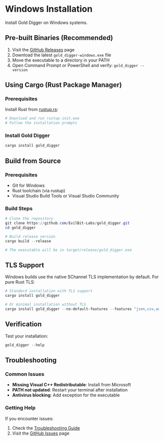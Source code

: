 # Windows Installation

Install Gold Digger on Windows systems.

## Pre-built Binaries (Recommended)

1. Visit the [GitHub Releases](https://github.com/EvilBit-Labs/gold_digger/releases) page
2. Download the latest `gold_digger-windows.exe` file
3. Move the executable to a directory in your PATH
4. Open Command Prompt or PowerShell and verify: `gold_digger --version`

## Using Cargo (Rust Package Manager)

### Prerequisites

Install Rust from [rustup.rs](https://rustup.rs/):

```powershell
# Download and run rustup-init.exe
# Follow the installation prompts
```

### Install Gold Digger

```powershell
cargo install gold_digger
```

## Build from Source

### Prerequisites

- Git for Windows
- Rust toolchain (via rustup)
- Visual Studio Build Tools or Visual Studio Community

### Build Steps

```powershell
# Clone the repository
git clone https://github.com/EvilBit-Labs/gold_digger.git
cd gold_digger

# Build release version
cargo build --release

# The executable will be in target/release/gold_digger.exe
```

## TLS Support

Windows builds use the native SChannel TLS implementation by default. For pure Rust TLS:

```powershell
# Standard installation with TLS support
cargo install gold_digger

# Or minimal installation without TLS
cargo install gold_digger --no-default-features --features "json,csv,additional_mysql_types,verbose"
```

## Verification

Test your installation:

```powershell
gold_digger --help
```

## Troubleshooting

### Common Issues

- **Missing Visual C++ Redistributable**: Install from Microsoft
- **PATH not updated**: Restart your terminal after installation
- **Antivirus blocking**: Add exception for the executable

### Getting Help

If you encounter issues:

1. Check the [Troubleshooting Guide](../troubleshooting/README.md)
2. Visit the [GitHub Issues](https://github.com/EvilBit-Labs/gold_digger/issues) page
